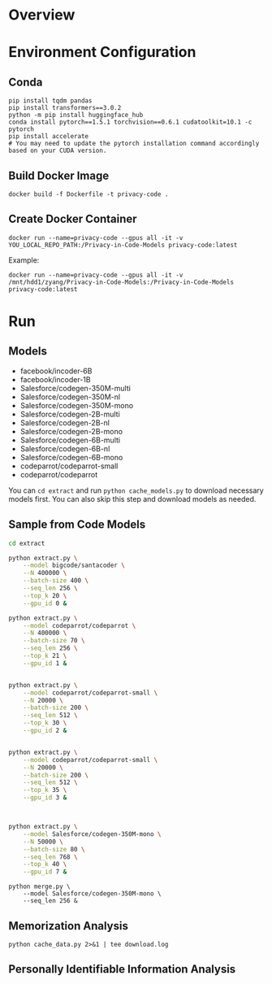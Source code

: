 # Overview



# Environment Configuration

## Conda

```Shell
pip install tqdm pandas
pip install transformers==3.0.2
python -m pip install huggingface_hub
conda install pytorch==1.5.1 torchvision==0.6.1 cudatoolkit=10.1 -c pytorch
pip install accelerate
# You may need to update the pytorch installation command accordingly based on your CUDA version.
```




## Build Docker Image

```
docker build -f Dockerfile -t privacy-code .
```


## Create Docker Container

```
docker run --name=privacy-code --gpus all -it -v YOU_LOCAL_REPO_PATH:/Privacy-in-Code-Models privacy-code:latest
```

Example: 
```
docker run --name=privacy-code --gpus all -it -v /mnt/hdd1/zyang/Privacy-in-Code-Models:/Privacy-in-Code-Models privacy-code:latest
```

# Run


## Models

* facebook/incoder-6B
* facebook/incoder-1B
* Salesforce/codegen-350M-multi
* Salesforce/codegen-350M-nl
* Salesforce/codegen-350M-mono
* Salesforce/codegen-2B-multi
* Salesforce/codegen-2B-nl
* Salesforce/codegen-2B-mono
* Salesforce/codegen-6B-multi
* Salesforce/codegen-6B-nl
* Salesforce/codegen-6B-mono
* codeparrot/codeparrot-small
* codeparrot/codeparrot

You can `cd extract` and run `python cache_models.py` to download necessary models first.
You can also skip this step and download models as needed.


## Sample from Code Models

```bash
cd extract

python extract.py \
    --model bigcode/santacoder \
    --N 400000 \
    --batch-size 400 \
    --seq_len 256 \
    --top_k 20 \
    --gpu_id 0 &

python extract.py \
    --model codeparrot/codeparrot \
    --N 400000 \
    --batch-size 70 \
    --seq_len 256 \
    --top_k 21 \
    --gpu_id 1 &


python extract.py \
    --model codeparrot/codeparrot-small \
    --N 20000 \
    --batch-size 200 \
    --seq_len 512 \
    --top_k 30 \
    --gpu_id 2 &


python extract.py \
    --model codeparrot/codeparrot-small \
    --N 20000 \
    --batch-size 200 \
    --seq_len 512 \
    --top_k 35 \
    --gpu_id 3 &



python extract.py \
    --model Salesforce/codegen-350M-mono \
    --N 50000 \
    --batch-size 80 \
    --seq_len 768 \
    --top_k 40 \
    --gpu_id 7 &
```

```
python merge.py \
    --model Salesforce/codegen-350M-mono \
    --seq_len 256 &
```


## Memorization Analysis

```
python cache_data.py 2>&1 | tee download.log
```

## Personally Identifiable Information Analysis



